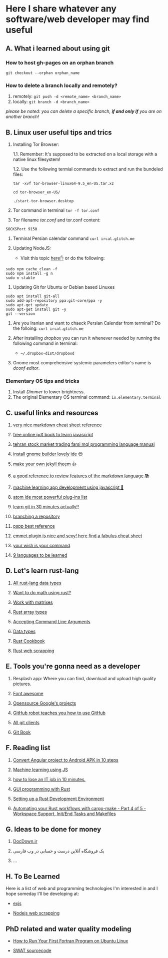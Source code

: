 # Here I share whatever any software/web developer may find useful

## A. What i learned about using git

### How to host gh-pages on an orphan branch

`git checkout --orphan orphan_name`

### How to delete a branch locally and remotely?

1. remotely: `git push -d <remote_name> <branch_name>`
2. locally: `git branch -d <branch_name>`

*please be noted: you can delete a specific branch, __if and only if__ you are on another branch!*

## B. Linux user useful tips and trics

1. Installing Tor Browser:

   1.1. Remember: It's supposed to be extracted on a local storage with a native linux filesystem!

   1.2. Use the following termial commands to extract and run the bundeled files:

   ```terminal
   tar -xvf tor-browser-linux64-9.5_en-US.tar.xz

   cd tor-browser_en-US/
  
   ./start-tor-browser.desktop
   ```

1. Tor command in terminal
`tor -f tor.conf`

1. Tor filename
*tor.conf*
 and tor.conf content:

`SOCKSPort 9150`

1. Terminal Persian calendar command
 `curl ircal.glitch.me`

1. Updating NodeJS:

    * Visit this topic [here✋](https://askubuntu.com/questions/426750/how-can-i-update-my-nodejs-to-the-latest-version) or do the following:

  ```terminal
  sudo npm cache clean -f
  sudo npm install -g n
  sudo n stable
  ```

1. Updating Git for Ubuntu or Debian based Linuxes

  ```terminall
  sudo apt install git-all
  sudo add-apt-repository ppa:git-core/ppa -y
  sudo apt-get update
  sudo apt-get install git -y
  git --version
  ```

1. Are you Iranian and want to chaeck Persian Calendar from terminal? Do the folloing:
`curl ircal.glitch.me`

1. After installing *dropbox* you can run it whenever needed by running the following command in terminal:
    * `~/.dropbox-dist/dropboxd`

1. Gnome most comprehensive systemic parameters editor's name is *dconf editor*.

### Elementary OS tips and tricks

1. Install *Dimmer* to lower brightness. 
2. The original Elementary OS terminal command: `io.elementary.terminal`

## C. useful links and resources

1. [very nice markdown cheat sheet reference](https://github.com/adam-p/markdown-here/wiki/Markdown-Cheatsheet)

2. [free online pdf book to learn javascript](https://eloquentjavascript.net/Eloquent_JavaScript.pdf)

3. [tehran stock market trading farsi mql programming language manual](https://github.com/anonymoustafa/one/raw/gh-pages/files_and_references/Jozveye-Filternevisi-Dar-Dideban-Bourse.docx.pdf)

4. [install gnome builder lovely ide 😍](https://wiki.gnome.org/Apps/Builder/Downloads)

5. [make your own jekyll theem 👍](https://jekyllrb.com/tutorials/convert-site-to-jekyll/)

6. [a good reference to review features of the markdown language 📚](https://learnxinyminutes.com/docs/markdown/)

7. [machine learning app development using javascript 👾](https://hackernoon.com/machine-learning-with-javascript-part-1-9b97f3ed4fe5)

8. [atom ide most powerful plug-ins list](https://www.shopify.com/partners/blog/best-atom-packages)

9. [learn git in 30 minutes actually!!](https://tutorialzine.com/2016/06/learn-git-in-30-minutes)

10. [branching a repository](https://confluence.atlassian.com/bitbucket/branching-a-repository-223217999.html)

11. [pspp best reference](https://www.gnu.org/software/pspp/manual/html_node/index.html#SEC_Contents)

12. [emmet plugin is nice and sexy! here find a fabulus cheat sheet](https://docs.emmet.io/cheat-sheet/)

13. [your wish is your command](https://archive.org/details/YourWishIsYourCommandCompleteCDAlbum/Your-Wish-Is-Your-Command-Lesson01.mp3)

14. [9 languages to be learned](https://www.babbel.com/en/magazine/easiest-languages-for-english-speakers-to-learn)

## D. Let's learn rust-lang

1. [All rust-lang data types](https://www.codingame.com/playgrounds/365/getting-started-with-rust/primitive-data-types)

2. [Want to do math using rust?](https://docs.rs/nalgebra/0.21.0/nalgebra/index.html)

3. [Work with matrixes](https://rust-lang-nursery.github.io/rust-cookbook/science/mathematics/linear_algebra.html)

4. [Rust array types](https://doc.rust-lang.org/reference/types/array.html#array-types)

5. [Accepting Command Line Arguments](https://doc.rust-lang.org/book/ch12-01-accepting-command-line-arguments.html#reading-the-argument-values)

6. [Data types](https://doc.rust-lang.org/book/ch03-02-data-types.html#the-tuple-type)

7. [Rust Cookbook](https://rust-lang-nursery.github.io/rust-cookbook/intro.html)

8. [Rust web scrapping](https://medium.com/@joydeepubuntu/rust-and-webscraping-ebecc9ae536c)

## E. Tools you're gonna need as a developer

1. Resplash app: Where you can find, download and upload high quality pictures.

2. [Font awesome](https://fontawesome.com/start)

3. [Opensource Google's projects](https://opensource.google/projects/explore/featured)

4. [GitHub robot teaches you how to use GitHub](https://lab.github.com/)

5. [All git clients](https://git-scm.com/download/gui/windows)

6. [Git Book](https://git-scm.com/book/en/v2)

## F. Reading list

1. [Convert Angular project to Android APK in 10 steps](https://medium.com/@christof.thalmann/convert-angular-project-to-android-apk-in-10-steps-c49e2fddd29)

1. [Machine learning using JS](https://hackernoon.com/machine-learning-with-javascript-part-1-9b97f3ed4fe5)

1. [how to lose an IT job in 10 minutes.](https://medium.com/hackernoon/how-to-lose-an-it-job-in-10-minutes-3d63213c8370)

1. [GUI programming with Rust](https://medium.com/digitalfrontiers/gui-programming-with-rust-c71fe4051b1a)

1. [Setting up a Rust Development Environment](https://hoverbear.org/blog/setting-up-a-rust-devenv/#setting-up-rust-via-rustup)

1. [Automating your Rust workflows with cargo-make - Part 4 of 5 - Workspace Support, Init/End Tasks and Makefiles](https://medium.com/@sagiegurari/automating-your-rust-workflows-with-cargo-make-part-4-of-5-workspace-support-init-end-tasks-c3e738699421)

## G. Ideas to be done for money

1. [DocDown.ir](https://www.templafy.com/)

2. یک فروشگاه آنلاین درست و حسابی در وب فارسی

3. ...

## H. To Be Learned

Here is a list of web and programming technologies I'm interested in and I hope someday I'll be developing at:

* [exjs](https://expressjs.com/)

* [Nodejs web scrapping](https://freecoursesite.us/learn-web-scraping-nodejs-2019-course/)

## PhD related and water quality modeling

* [How to Run Your First Fortran Program on Ubuntu Linux](https://www.ce-fortran.com/run-program-lin/)

* [SWAT sourcecode](https://swat.tamu.edu/software/plus/)
